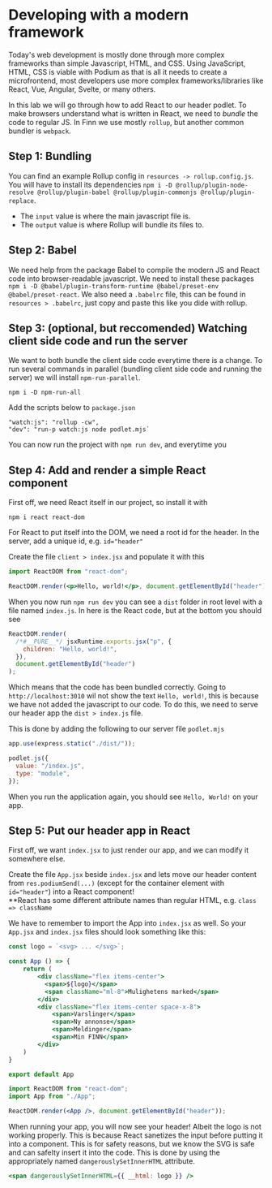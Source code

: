 # Developing with a modern framework

Today's web development is mostly done through more complex frameworks than simple Javascript, HTML, and CSS. Using JavaScript, HTML, CSS is viable with Podium as that is all it needs to create a microfrontend, most developers use more complex frameworks/libraries like React, Vue, Angular, Svelte, or many others.

In this lab we will go through how to add React to our header podlet. To make browsers understand what is written in React, we need to _bundle_ the code to regular JS. In Finn we use mostly `rollup`, but another common bundler is `webpack`.

## Step 1: Bundling

You can find an example Rollup config in `resources -> rollup.config.js`. You will have to install its dependencies
`npm i -D @rollup/plugin-node-resolve @rollup/plugin-babel @rollup/plugin-commonjs @rollup/plugin-replace`.

- The `input` value is where the main javascript file is.
- The `output` value is where Rollup will bundle its files to.

## Step 2: Babel

We need help from the package Babel to compile the modern JS and React code into browser-readable javascript.
We need to install these packages `npm i -D @babel/plugin-transform-runtime @babel/preset-env @babel/preset-react`.
We also need a `.babelrc` file, this can be found in `resources > .babelrc`, just copy and paste this like you dide with rollup.

## Step 3: (optional, but reccomended) Watching client side code and run the server

We want to both bundle the client side code everytime there is a change. To run several commands in parallel (bundling client side code and running the server) we will install `npm-run-parallel`.

`npm i -D npm-run-all`

Add the scripts below to `package.json`

```
"watch:js": "rollup -cw",
"dev": "run-p watch:js node podlet.mjs`
```

You can now run the project with `npm run dev`, and everytime you

## Step 4: Add and render a simple React component

First off, we need React itself in our project, so install it with

`npm i react react-dom`

For React to put itself into the DOM, we need a root id for the header. In the server, add a unique id, e.g. `id="header"`

Create the file `client > index.jsx` and populate it with this

```jsx
import ReactDOM from "react-dom";

ReactDOM.render(<p>Hello, world!</p>, document.getElementById("header"));
```

When you now run `npm run dev` you can see a `dist` folder in root level with a file named `index.js`. In here is the React code, but at the bottom you should see

```js
ReactDOM.render(
  /*#__PURE__*/ jsxRuntime.exports.jsx("p", {
    children: "Hello, world!",
  }),
  document.getElementById("header")
);
```

Which means that the code has been bundled correctly.
Going to `http://localhost:3010` wil not show the text `Hello, world!`, this is because we have not added the javascript to our code. To do this, we need to serve our header app the `dist > index.js` file.

This is done by adding the following to our server file `podlet.mjs`

```js
app.use(express.static("./dist/"));

podlet.js({
  value: "/index.js",
  type: "module",
});
```

When you run the application again, you should see `Hello, World!` on your app.

## Step 5: Put our header app in React

First off, we want `index.jsx` to just render our app, and we can modify it somewhere else.

Create the file `App.jsx` beside `index.jsx` and lets move our header content from `res.podiumSend(...)` (except for the container element with `id="header"`) into a React component!  
\*\*React has some different attribute names than regular HTML, e.g. `class => className`

We have to remember to import the App into `index.jsx` as well. So your `App.jsx` and `index.jsx` files should look something like this:

```jsx
const logo = `<svg> ... </svg>`;

const App () => {
    return (
        <div className="flex items-center">
          <span>${logo}</span>
          <span className="ml-8">Mulighetens marked</span>
        </div>
        <div className="flex items-center space-x-8">
            <span>Varslinger</span>
            <span>Ny annonse</span>
            <span>Meldinger</span>
            <span>Min FINN</span>
        </div>
    )
}

export default App
```

```jsx
import ReactDOM from "react-dom";
import App from "./App";

ReactDOM.render(<App />, document.getElementById("header"));
```

When running your app, you will now see your header! Albeit the logo is not working properly. This is because React sanetizes the input before putting it into a component. This is for safety reasons, but we know the SVG is safe and can safelty insert it into the code. This is done by using the appropriately named `dangerouslySetInnerHTML` attribute.

```jsx
<span dangerouslySetInnerHTML={{ __html: logo }} />
```
